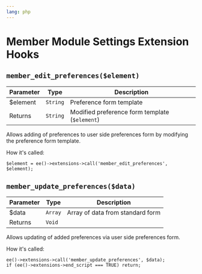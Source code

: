 ```yaml
---
lang: php
---
```


<!--
    This source file is part of the open source project
    ExpressionEngine User Guide (https://github.com/ExpressionEngine/ExpressionEngine-User-Guide)

    @link      https://expressionengine.com/
    @copyright Copyright (c) 2003-2020, Packet Tide, LLC (https://packettide.com)
    @license   https://expressionengine.com/license Licensed under Apache License, Version 2.0
-->

# Member Module Settings Extension Hooks

## `member_edit_preferences($element)`

| Parameter | Type     | Description                                    |
| --------- | -------- | ---------------------------------------------- |
| \$element | `String` | Preference form template                       |
| Returns   | `String` | Modified preference form template (`$element`) |

Allows adding of preferences to user side preferences form by modifying the preference form template.

How it's called:

    $element = ee()->extensions->call('member_edit_preferences', $element);

## `member_update_preferences($data)`

| Parameter | Type    | Description                      |
| --------- | ------- | -------------------------------- |
| \$data    | `Array` | Array of data from standard form |
| Returns   | `Void`  |                                  |

Allows updating of added preferences via user side preferences form.

How it's called:

    ee()->extensions->call('member_update_preferences', $data);
    if (ee()->extensions->end_script === TRUE) return;
